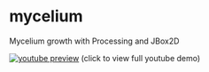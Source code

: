 # mycelium
Mycelium growth with Processing and JBox2D


[![youtube preview](https://j.gifs.com/wjN3jX.gif)](https://www.youtube.com/watch?v=bEeQ-Yk6vPE)
(click to view full youtube demo)
